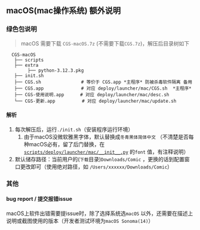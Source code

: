 ## macOS(mac操作系统) 额外说明

### 绿色包说明

> macOS 需要下载 `CGS-macOS.7z` (不需要下载`CGS.7z`)，解压后目录树如下

```shell
  CGS-macOS
   ├── scripts
   ├── extra
        ├── python-3.12.3.pkg 
   ├── init.sh
   ├── CGS.sh               # 等价于 CGS.app *主程序* 防被杀毒软件隔离 备用
   ├── CGS.app              # 对应 deploy/launcher/mac/CGS.sh  *主程序*
   ├── CGS-使用说明.app      # 对应 deploy/launcher/mac/desc.sh
   └── CGS-更新.app          # 对应 deploy/launcher/mac/update.sh
```

#### 解析

1. 每次解压后，运行`./init.sh`（安装程序运行环境）
    1. 由于macOS没微软雅黑字体，默认替换成`冬青黑体简体中文`
       （不清楚是否每种macOS必有，留了后门替换，在 [`scripts/deploy/launcher/mac/__init__.py`](./__init__.py) 的`font`
       值，有注释说明）
2. 默认储存路径：当前用户的(`下载`目录)`Downloads/Comic`
   ，更换的话到配置窗口更改即可（使用绝对路径，如 `/Users/xxxxxx/Downloads/Comic`）

### 其他

#### bug report / 提交报错issue

macOS上软件出错需要提issue时，除了选择系统选`macOS`
以外，还需要在描述上说明或截图使用的版本（开发者测试环境为`macOS Sonoma(14)`）
